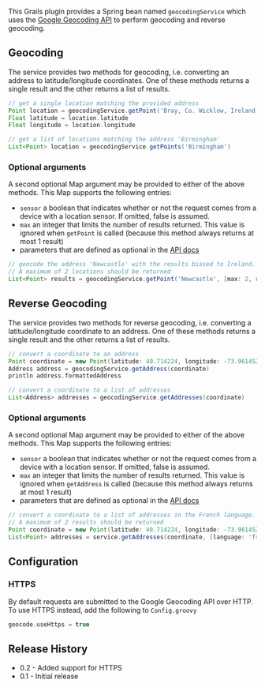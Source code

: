 This Grails plugin provides a Spring bean named `geocodingService` which uses the
[Google Geocoding API](https://developers.google.com/maps/documentation/geocoding) to perform geocoding and reverse geocoding.

## Geocoding
The service provides two methods for geocoding, i.e. converting an address to latitude/longitude coordinates.
One of these methods returns a single result and the other returns a list of results.

````groovy
// get a single location matching the provided address
Point location = geocodingService.getPoint('Bray, Co. Wicklow, Ireland')
Float latitude = location.latitude
Float longitude = location.longitude

// get a list of locations matching the address 'Birmingham'
List<Point> location = geocodingService.getPoints('Birmingham')
````

### Optional arguments

A second optional Map argument may be provided to either of the above methods. This Map supports the following entries:

* `sensor` a boolean that indicates whether or not the request comes from a device with a location sensor. If omitted, false is assumed.
* `max` an integer that limits the number of results returned. This value is ignored when `getPoint` is called (because this method always returns at most 1 result)
* parameters that are defined as optional in the [API docs](https://developers.google.com/maps/documentation/geocoding/#geocoding)

````groovy
// geocode the address 'Newcastle' with the results biased to Ireland.
// A maximum of 2 locations should be returned
List<Point> results = geocodingService.getPoint('Newcastle', [max: 2, region: 'ie'])
````

## Reverse Geocoding
The service provides two methods for reverse geocoding, i.e. converting a latitude/longitude coordinate to an address.
One of these methods returns a single result and the other returns a list of results.

````groovy
// convert a coordinate to an address
Point coordinate = new Point(latitude: 40.714224, longitude: -73.961452)
Address address = geocodingService.getAddress(coordinate)
println address.formattedAddress

// convert a coordinate to a list of addresses
List<Address> addresses = geocodingService.getAddresses(coordinate)
````

### Optional arguments

A second optional Map argument may be provided to either of the above methods. This Map supports the following entries:

* `sensor` a boolean that indicates whether or not the request comes from a device with a location sensor. If omitted, false is assumed.
* `max` an integer that limits the number of results returned. This value is ignored when `getAddress` is called (because this method always returns at most 1 result)
* parameters that are defined as optional in the [API docs](https://developers.google.com/maps/documentation/geocoding/#ReverseGeocoding)

````groovy
// convert a coordinate to a list of addresses in the French language.
// A maximum of 2 results should be returned
Point coordinate = new Point(latitude: 40.714224, longitude: -73.961452)
List<Point> addresses = service.getAddresses(coordinate, [language: 'fr', max: 2])
````

## Configuration

### HTTPS
By default requests are submitted to the Google Geocoding API over HTTP. To use HTTPS instead, add the following to `Config.groovy`

````groovy
geocode.useHttps = true
````

## Release History

* 0.2 - Added support for HTTPS
* 0.1 - Initial release
